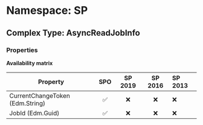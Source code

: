 # Namespace: SP

## Complex Type: AsyncReadJobInfo

### Properties

**Availability matrix**

Property | SPO | SP 2019 | SP 2016 | SP 2013
----------|:---:|:-------:|:-------:|:-------
CurrentChangeToken (Edm.String) | ✅ | ❌ | ❌ | ❌
JobId (Edm.Guid) | ✅ | ❌ | ❌ | ❌
